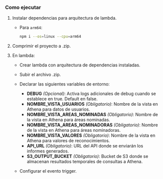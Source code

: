 
### Como ejecutar

1. Instalar dependencias para arquitectura de lambda.
   
    - Para `arm64`:
      
       ~~~bash
       npm i --os=linux --cpu=arm64
       ~~~

3. Comprimir el proyecto a .zip.
4. En lambda:
    - Crear lambda con arquitectura de dependencias instaladas.
    - Subir el archivo .zip.
    - Declarar las siguientes variables de entorno:
    
      - **DEBUG** _(Opcional)_: Activa logs adicionales de debug cuando se establece en true. Default en false.
      - **NOMBRE_VISTA_USUARIOS** _(Obligatorio)_: Nombre de la vista en Athena para datos de usuarios.
      - **NOMBRE_VISTA_AREAS_NOMINADAS** _(Obligatorio)_: Nombre de la vista en Athena para áreas nominadas.
      - **NOMBRE_VISTA_AREAS_NOMINADORAS** _(Obligatorio)_: Nombre de la vista en Athena para áreas nominadoras.
      - **NOMBRE_VISTA_VALORES** _(Obligatorio)_: Nombre de la vista en Athena para valores de reconocimientos.
      - **API_URL** _(Obligatorio)_: URL del API donde se enviarán los informes generados.
      - **S3_OUTPUT_BUCKET** _(Obligatorio)_: Bucket de S3 donde se almacenan resultados temporales de consultas a Athena.

    - Configurar el evento trigger.
